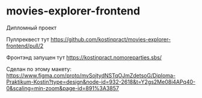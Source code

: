 # movies-explorer-frontend

Дипломный проект

Пуллреквест тут https://github.com/kostinpract/movies-explorer-frontend/pull/2

Фронтэнд запущен тут https://kostinpract.nomoreparties.sbs/

Сделан по этому макету: https://www.figma.com/proto/mvSojtydNSTqOJmZdetsoG/Diploma-Praktikum-Kostin?type=design&node-id=932-2618&t=Y2gs2Me08i4APq40-0&scaling=min-zoom&page-id=891%3A3857
